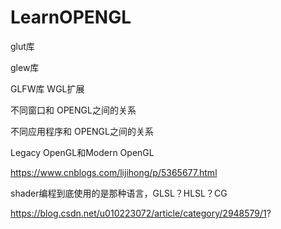 # LearnOPENGL


glut库

glew库

GLFW库
WGL扩展


不同窗口和 OPENGL之间的关系

不同应用程序和 OPENGL之间的关系

Legacy OpenGL和Modern OpenGL


https://www.cnblogs.com/lijihong/p/5365677.html


shader编程到底使用的是那种语言，GLSL？HLSL？CG

https://blog.csdn.net/u010223072/article/category/2948579/1?
